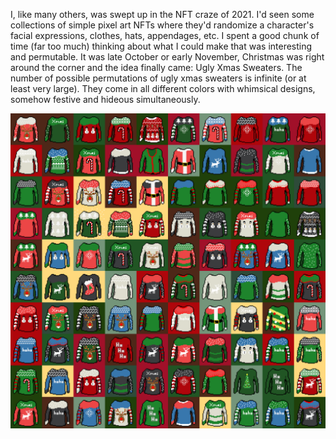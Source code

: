 I, like many others, was swept up in the NFT craze of 2021. I'd seen some collections of simple pixel art NFTs where they'd randomize a character's facial expressions, clothes, hats, appendages, etc. I spent a good chunk of time (far too much) thinking about what I could make that was interesting and permutable. It was late October or early November, Christmas was right around the corner and the idea finally came: Ugly Xmas Sweaters. 
The number of possible permutations of ugly xmas sweaters is infinite (or at least very large). They come in all different colors with whimsical designs, somehow festive and hideous simultaneously.

![Example](https://github.com/hyperific/UglyXmasSweaters/blob/main/result.png)
